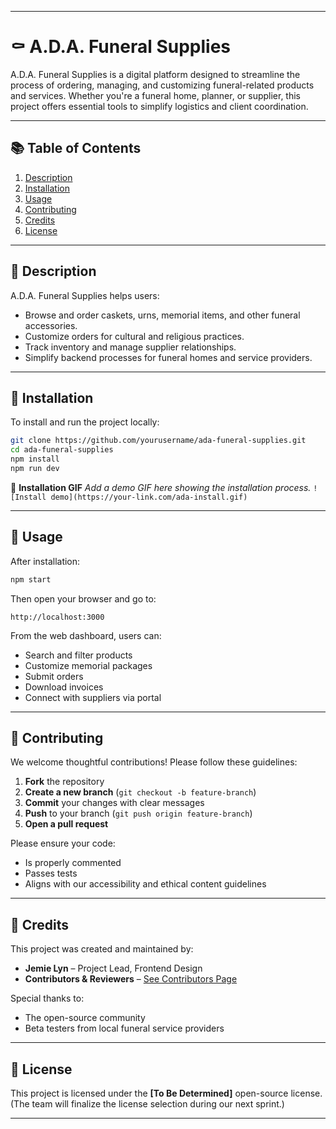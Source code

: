 

---

# ⚰️ A.D.A. Funeral Supplies

A.D.A. Funeral Supplies is a digital platform designed to streamline the process of ordering, managing, and customizing funeral-related products and services. Whether you're a funeral home, planner, or supplier, this project offers essential tools to simplify logistics and client coordination.

---

## 📚 Table of Contents

1. [Description](#description)
2. [Installation](#installation)
3. [Usage](#usage)
4. [Contributing](#contributing)
5. [Credits](#credits)
6. [License](#license)

---

## 📝 Description

A.D.A. Funeral Supplies helps users:

* Browse and order caskets, urns, memorial items, and other funeral accessories.
* Customize orders for cultural and religious practices.
* Track inventory and manage supplier relationships.
* Simplify backend processes for funeral homes and service providers.

---

## 💾 Installation

To install and run the project locally:

```bash
git clone https://github.com/yourusername/ada-funeral-supplies.git
cd ada-funeral-supplies
npm install
npm run dev
```

📸 **Installation GIF**
*Add a demo GIF here showing the installation process.*
`![Install demo](https://your-link.com/ada-install.gif)`

---

## 🚀 Usage

After installation:

```bash
npm start
```

Then open your browser and go to:

```
http://localhost:3000
```

From the web dashboard, users can:

* Search and filter products
* Customize memorial packages
* Submit orders
* Download invoices
* Connect with suppliers via portal

---

## 🤝 Contributing

We welcome thoughtful contributions! Please follow these guidelines:

1. **Fork** the repository
2. **Create a new branch** (`git checkout -b feature-branch`)
3. **Commit** your changes with clear messages
4. **Push** to your branch (`git push origin feature-branch`)
5. **Open a pull request**

Please ensure your code:

* Is properly commented
* Passes tests
* Aligns with our accessibility and ethical content guidelines

---

## 🙌 Credits

This project was created and maintained by:

* **Jemie Lyn** – Project Lead, Frontend Design
* **Contributors & Reviewers** – [See Contributors Page](https://github.com/yourusername/ada-funeral-supplies/graphs/contributors)

Special thanks to:

* The open-source community
* Beta testers from local funeral service providers

---

## 📄 License

This project is licensed under the **\[To Be Determined]** open-source license.
(The team will finalize the license selection during our next sprint.)

---


